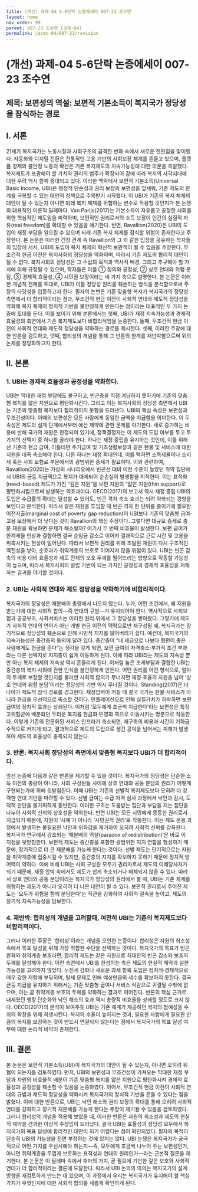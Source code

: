 ```yaml
---
title: (개선) 과제-04 5-6단락 논증에세이 007-23 조수연
layout: home
nav_order: 99
parent: 007-23 조수연 (과제-04)
permalink: /asmt-04/007-23/revision
---
```


# (개선) 과제-04 5-6단락 논증에세이 007-23 조수연 

## 제목: 보편성의 역설: 보편적 기본소득이 복지국가 정당성을 잠식하는 경로

## I. 서론

21세기 복지국가는 노동시장과 사회구조의 급격한 변화 속에서 새로운 전환점을 맞이했다. 자동화와 디지털 전환은 전통적인 고용 기반의 사회보장 체계를 흔들고 있으며, 플랫폼 경제와 불안정 노동의 확산은 기존 복지제도의 지속가능성에 대한 의문을 촉발했다. 복지제도가 포괄해야 할 가치와 권리의 범주가 확장되어 감에 따라 복지의 사각지대에 대한 우려 역시 함께 증대되고 있다. 이러한 맥락에서 보편적 기본소득(Universal Basic Income, UBI)은 행정적 단순성과 권리 보장의 보편성을 앞세워, 기존 제도의 한계를 극복할 수 있는 대안적 정책으로 주목받기 시작했다. 이 UBI가 기존의 복지 체제의 대안이 될 수 있는지 아니면 되레 복지 체제를 위협하는 변수로 작용할 것인지가 본 논쟁의 대표적인 이론적 딜레마다. Van Parijs(2017)는 기본소득이 자유롭고 공정한 사회를 위한 핵심적인 제도임을 피력하며, 보편적인 권리로서의 소득 보장이 인간의 실질적 자유(real freedom)를 확대할 수 있음을 얘기한다. 반면, Ravallion(2020)은 UBI의 도입이 재정 부담을 일으킬 수 있으며 되레 기존 복지 체제를 잠식할 위험이 존재한다고 주장한다. 본 논문은 이러한 긴장 관계 속 Ravallion와 그 외 같은 입장을 공유하는 학자들의 입장에 서서, UBI의 도입이 복지 체제의 혁신적 보완책이 될 수 없음을 주장한다. 무조건적 현금 이전은 복지사회의 정당성을 약화하며, 따라서 기존 제도의 합리적 대안이 될 수 없다. 복지사회의 정당성은 그 수립의 목적과 역사적 배경, 그리고 추구해야 할 가치에 의해 규정될 수 있으며, 학자들은 이를 ① 정의와 공정성, ② 상호 연대와 위험 분담, ③ 경제적 효율성, ④ 시민권 보장이라는 네 가지 축으로 설명한다. 본 논문은 이러한 개념적 전제를 토대로, UBI가 이들 정당성 원리를 훼손하는 방식을 분석함으로써 주장의 타당성을 입증하고자 한다. 필자의 논변은 기존 맞춤형 복지가 복지국가의 정당성 측면에서 더 합리적이라는 점과, 무조건적 현금 이전이 사회적 연대와 제도적 정당성을 약화해 복지 체제의 정치적 기반을 불안정하게 만든다는 점이라는 대표적인 두 가지 논증에 토대를 둔다. 이를 보이기 위해 본론에서는 첫째, UBI가 재정 지속가능성과 경제적 효율성의 측면에서 기존 복지제도보다 비합리적임을 논증한다. 둘째, 무조건적 현금 이전이 사회적 연대와 제도적 정당성을 약화하는 경로를 제시한다. 셋째, 이러한 주장에 대한 반론을 검토하고, 넷째, 합리성의 개념을 통해 그 반론의 한계를 재반박함으로써 위의 논제를 정당화하고자 한다.

## II. 본론

### 1. UBI는 경제적 효율성과 공정성을 약화한다.

UBI는 막대한 재정 부담에도 불구하고, 빈곤층을 직접 겨냥하지 못하기에 기존의 맞춤형 복지를 얇은 지원으로 평탄화시킨다. 그리고 이는 복지사회의 정당성 측면에서 UBI는 기존의 맞춤형 복지보다 합리적이지 못함을 드러낸다. UBI의 핵심 속성은 보편성과 무조건성이다. 이때의 보편성은 모든 사람에게 동일한 금액을 지급함을 의미한다. 이 두 속성은 제도의 설계 단계에서부터 예산 제약에 관한 문제를 야기한다. 새로 증가하는 비용에 반해 국가의 재원은 한정되어 있기에, 정책결정자는 이 제도의 도입 여부를 두고 두 가지의 선택지 중 하나를 골라야 한다. 하나는 재정 중립을 유지하는 것인데, 이를 위해선 기존의 현금 급여, 이를테면 주거급여 및 기초생활보장과 같은 현물 및 서비스에 대한 지원을 대폭 축소해야 한다. 다른 하나는 재정 확대인데, 이를 택하면 소득세율이나 소비세 혹은 사회 보험료 부문에서의 광범위한 증세가 필요하다. 이와 관련하여, Ravallion(2020)는 가상의 시나리오에서 빈곤선 대비 이전 수준이 높았던 취약 집단에서 UBI의 균등 지급액으로 복지가 대체되어 순손실이 발생함을 지적한다. 이는 표적화(need-based) 제도가 가진 “깊은 지원”을 보편 지원의 “얇은 지원(thin support)로 평탄화시킴으로써 발생하는 역효과이다. OECD(2017)의 보고서 역시 재정 중립 UBI의 도입은 수급률의 확대는 달성할 수 있어도, 빈곤 격차 축소 효과는 되려 약화되는 경향을 보인다고 분석한다. 따라서 같은 재원을 투입할 때 빈곤 격차 한 단위를 줄이기에 필요한 이전지출(marginal cost of poverty gap reduction)이 UBI보다 기존의 맞춤형 급여·고용 보장에서 더 낮다는 것이 Ravallion의 핵심 주장이다. 그렇다면 대규모 증세로 충분 재원을 확보하면 문제가 해소될까? 여기서 두 번째 비효율이 발생한다. 보편 급여가 한계세율 인상과 결합하면 결국 순임금 감소로 이어져 결과적으로 근로 시간 및 고용을 위축시키는 현상이 일어난다. 따라서 보편적 권리를 위해 조달된 재원이 다시 구조적인 역진성을 낳아, 순효과가 취약계층의 보호로 이어지지 않을 위험이 있다. UBI는 빈곤 감축의 비용 대비 효율성과 제도 전체의 보호 두께를 떨어뜨리는 방향으로 작동할 가능성이 높으며, 따라서 복지사회의 설립 기반이 되는 가치인 공정성과 경제적 효율성을 저해하는 결과를 야기할 것이다.

### 2. UBI는 사회적 연대와 제도 정당성을 약화하기에 비합리적이다.

복지국가의 정당성은 재분배의 총량에서 나오지 않는다. 누가, 어떤 조건에서, 왜 지원을 받는가에 대한 사회적 합의—즉 연대의 규범—가 유지되어야 한다. 역사적으로 사회보험과 공공부조, 사회서비스는 이러한 원리 위에서 그 정당성을 쌓아왔다. 그렇기에 제도가 사회적 연대의 언어가 아닌 개별 현금 이전의 맥락으로만 재구성될 때, 복지국가는 장기적으로 정당성의 훼손으로 인해 시민적 지지를 잃어버리기 쉽다. 예컨데, 복지국가의 지속가능성은 중간층의 동의에 달려 있다. 중간층이 “내 세금으로 나보다 형편이 좋은 사람에게도 현금을 준다”는 생각을 갖게 되면, 보편 급여의 자격축소·부가적 조건 부과라는 다른 선택지로 지지층이 쉽게 이동하게 된다. 이에 따라 UBI라는 제도의 지속성 뿐만 아닌 복지 체제의 지속성 역시 흔들리게 된다. 이처럼 높은 조세부담과 결합한 UBI는 중간층의 복지 사회에 관한 인식을 불안정하게 만든다. 어떤 권리를 어떤 형식으로, 얼마의 두께로 보장할 것인지를 둘러싼 사회적 합의가 무너지면 재정·효율의 차원을 넘어 '상호 연대와 위험 분담'이라는 정당성의 기반 역시 무너질 것이다. Standing(2017)은 더 나아가 제도적 잠식 경로를 경고한다. 재정압력이 커질 때 결국 국가는 현물·서비스가 아니라 현금을 우선적으로 축소할 것이다. 인플레이션으로 인해 실질가치가 하락하면 보편급여의 정치적 효과는 상쇄된다. 이처럼 ‘모두에게 조금씩 지급한다’라는 보편성은 특정 고위험군에 배분되던 두터운 복지를 현금화·민영화 쪽으로 이동시키는 명분으로 작동한다. 이렇게 기존의 전문화된 서비스 인프라가 축소되면, 재구축의 비용과 시간이 기하급수적으로 커지게 되고, 결과적으로 제도의 도입으로 생긴 공익을 넘어서는 피해가 발생하여 제도의 효율성이 충족되지 않는다.

### 3. 반론: 복지사회 정당성의 측면에서 맞춤형 복지보다 UBI가 더 합리적이다.

앞선 논증에 다음과 같은 반론을 제기할 수 있을 것이다. 복지국가의 정당성은 단순한 소득 이전의 총량이 아니라, 사회 구성원들 사이에 상호 연대와 공동 분담의 원리가 어떻게 구현되는가에 의해 뒷받침된다. 이때 UBI는 기존의 선별적 복지제도보다 오히려 더 강력한 연대 기반을 마련할 수 있다. 선별 급여는 수급 자격 심사 과정에서 낙인과 감시, 도덕적 판단을 불가피하게 동반한다. 이러한 구조는 도움받는 집단과 부담을 지는 집단을 나누어 사회적 신뢰와 상호성을 약화한다. 반면 UBI는 모든 시민에게 동등한 권리로서 지급되기 때문에, 지원이 ‘시혜’가 아니라 ‘시민권적 권리’로 작동한다. 이는 제도 운용 과정에서 발생하는 불필요한 낙인과 위화감을 제거하여 오히려 사회적 신뢰를 강화한다. 복지국가 연구에서 강조되는 ‘재분배의 역설(paradox of redistribution)’은 바로 이 지점을 뒷받침한다. 보편적 제도는 중간층을 포함한 광범위한 지지 연합을 형성하기 때문에, 장기적으로 더 큰 재분배를 가능케 한다는 것이다. 선별 제도는 단기적으로는 자원을 취약계층에 집중시킬 수 있지만, 중간층의 지지를 확보하지 못하기 때문에 정치적 방어력이 약하다. 이에 비해 UBI는 사회 구성원 모두가 권리자로서 제도의 이해당사자가 되기 때문에, 재정 압박 속에서도 제도가 쉽게 축소되거나 해체되지 않을 수 있다. 따라서 상호 연대와 공동 분담이라는 복지국가 정당성의 원리에서 볼 때, UBI는 기존 체제를 위협하는 제도가 아니라 오히려 더 나은 대안이 될 수 있다. 보편적 권리로서 주어진 제도는 '모두가 위험을 함께 분담한다'는 직관을 강화하여 사회적 결속을 높이고, 제도의 장기적 지속가능성을 담보한다.

### 4. 재반박: 합리성의 개념을 고려할때, 여전히 UBI는 기존의 복지제도보다 비합리적이다.

그러나 이러한 주장은 '합리성'이라는 개념을 오인한 논증이다. 합리성은 자원의 희소성 속에서 목표 달성을 위해 가장 적합한 수단을 선택하는 것이다. 복지국가의 목표가 빈곤 완화와 취약계층 보호라면, 합리적 제도는 같은 자원으로 최대한의 빈곤 감소와 보호의 두께를 달성해야 한다. 이런 측면에서 UBI를 찬성하는 측은 제도의 현실적 제약과 실현 가능성을 고려하지 않았다. 누진세 강화나 새로운 과세 항목 도입은 정치적·경제적으로 매우 강한 저항에 부딪히며, 탈세 문제로 인해 예상만큼의 세수를 확보하지 못한다. 결국 균등 지급을 유지하기 위해서는 기존 맞춤형 급여나 서비스 삭감으로 귀결될 수밖에 없으며, 이는 곧 취약계층 보호의 두께를 약화하는 결과로 이어진다. 반론의 핵심 근거로 내세웠던 행정 단순화와 낙인 해소의 효과 역시 총량적 비효율을 상쇄할 정도로 크지 않다. OECD(2017)의 분석이 보여주듯 UBI는 기존 체계가 제공하던 복지의 첨예성을 수취의 확장을 위해 희생시킨다. 복지의 수율이 높아지는 것과, 필요한 사람에게 필요한 만큼의 복지를 보장하는 것이 반드시 연결되지 않는다는 점에서 복지국가의 목표 달성 여부에 대한 논리적 비약이 존재한다.

## III. 결론

본 논문은 보편적 기본소득(UBI)이 복지국가의 대안이 될 수 있는지, 아니면 오히려 위협이 되는지를 검토하였다. 먼저, UBI의 보편성과 무조건성이 가져오는 막대한 재정 부담과 자원의 비효율적 배분이 기존 맞춤형 복지를 얇은 지원으로 평탄화시켜 경제적 효율성과 공정성을 훼손할 수 있음을 논증하였다. 이어서, 무조건적 현금 이전이 사회적 연대의 규범과 제도적 정당성을 약화시켜 복지국가의 정치적 기반을 흔들 수 있다는 점을 밝혔다. 이에 대한 반론으로, UBI는 낙인 해소와 권리 보장의 확대를 통해 오히려 사회적 연대를 강화하고 장기적 재분배를 가능케 한다는 주장이 제기될 수 있음을 검토하였다. 그러나 합리성의 개념을 적용해 보았을 때, 이러한 반론은 자원의 희소성과 제도의 현실적 제약을 간과한 이상적 주장임이 드러났다. 결국 UBI는 효율성과 정당성 모두에서 복지국가의 목표 달성에 합리적인 대안이 되기 어렵다는 점이 확인되었다. 필자의 목적이 단순히 UBI의 가능성을 전면 부정하는 것에 있지는 않다. UBI 논쟁은 복지국가가 궁극적으로 어떤 가치를 우선시해야 하는지—즉, 모두에게 조금씩 나누어 주는 보편성인가, 아니면 취약계층을 두껍게 보호하는 표적성과 연대의 원리인가—라는 근본적 질문을 제기한다. 본 논문은 이 딜레마 속에서 후자의 가치, 곧 필요에 기반한 깊은 보호와 사회적 연대가 더 합리적이라는 결론에 도달한다. 따라서 UBI 논의의 의의는 복지국가의 설계 방향을 재검토하게 만드는 데 있으며, 이 과정에서 우리는 복지국가가 유지해야 할 핵심 가치가 무엇인지에 대한 사회적 합의를 새롭게 확인하게 된다.